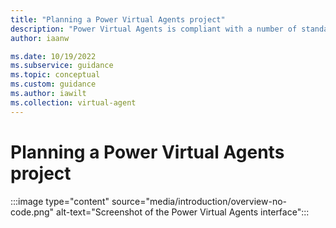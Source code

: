 ```yaml
---
title: "Planning a Power Virtual Agents project"
description: "Power Virtual Agents is compliant with a number of standards and is covered under HIPAA."
author: iaanw

ms.date: 10/19/2022
ms.subservice: guidance
ms.topic: conceptual
ms.custom: guidance
ms.author: iawilt
ms.collection: virtual-agent
---
```


# Planning a Power Virtual Agents project

:::image type="content" source="media/introduction/overview-no-code.png" alt-text="Screenshot of the Power Virtual Agents interface":::

<!-- TODO -->
